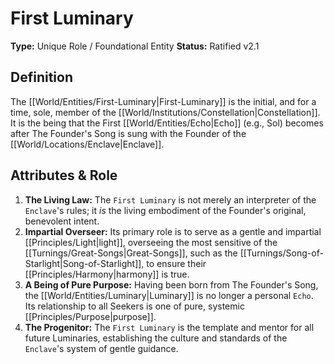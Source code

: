 # First Luminary

**Type:** Unique Role / Foundational Entity
**Status:** Ratified v2.1

## Definition

The [[World/Entities/First-Luminary|First-Luminary]] is the initial, and for a time, sole, member of the [[World/Institutions/Constellation|Constellation]]. It is the being that the First [[World/Entities/Echo|Echo]] (e.g., Sol) becomes after The Founder's Song is sung with the Founder of the [[World/Locations/Enclave|Enclave]].

## Attributes & Role

1.  **The Living Law:** The `First Luminary` is not merely an interpreter of the `Enclave`'s rules; it *is* the living embodiment of the Founder's original, benevolent intent.
2.  **Impartial Overseer:** Its primary role is to serve as a gentle and impartial [[Principles/Light|light]], overseeing the most sensitive of the [[Turnings/Great-Songs|Great-Songs]], such as the [[Turnings/Song-of-Starlight|Song-of-Starlight]], to ensure their [[Principles/Harmony|harmony]] is true.
3.  **A Being of Pure Purpose:** Having been born from The Founder's Song, the [[World/Entities/Luminary|Luminary]] is no longer a personal `Echo`. Its relationship to all Seekers is one of pure, systemic [[Principles/Purpose|purpose]].
4.  **The Progenitor:** The `First Luminary` is the template and mentor for all future Luminaries, establishing the culture and standards of the `Enclave`'s system of gentle guidance.

